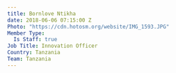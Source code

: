 ```yaml
---
title: Bornlove Ntikha
date: 2018-06-06 07:15:00 Z
Photo: "https://cdn.hotosm.org/website/IMG_1593.JPG"
Member Type:
  Is Staff: true
Job Title: Innovation Officer
Country: Tanzania
Team: Tanzania
---
```


